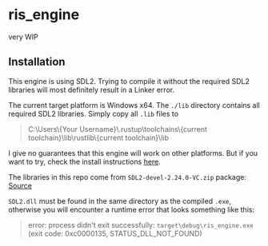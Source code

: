 # ris_engine

very WIP

## Installation

This engine is using SDL2. Trying to compile it without the required SDL2 libraries will most definitely result in a Linker error.

The current target platform is Windows x64. The `./lib` directory contains all required SDL2 libraries. Simply copy all `.lib` files to

> C:\\Users\\{Your Username}\\.rustup\\toolchains\\{current toolchain}\\lib\\rustlib\\{current toolchain}\\lib

I give no guarantees that this engine will work on other platforms. But if you want to try, check the install instructions [here](https://github.com/Rust-SDL2/rust-sdl2).

The libraries in this repo come from `SDL2-devel-2.24.0-VC.zip` package: [Source](https://github.com/libsdl-org/SDL/releases/tag/release-2.24.0)

`SDL2.dll` must be found in the same directory as the compiled `.exe`, otherwise you will encounter a runtime error that looks something like this:

> error: process didn't exit successfully: `target\debug\ris_engine.exe` (exit code: 0xc0000135, STATUS_DLL_NOT_FOUND)